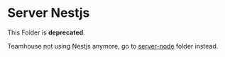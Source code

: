 # Server Nestjs

This Folder is **deprecated**.

Teamhouse not using Nestjs anymore, go to [server-node](https://github.com/novanda1/teamhouse/tree/main/server-node) folder instead.
